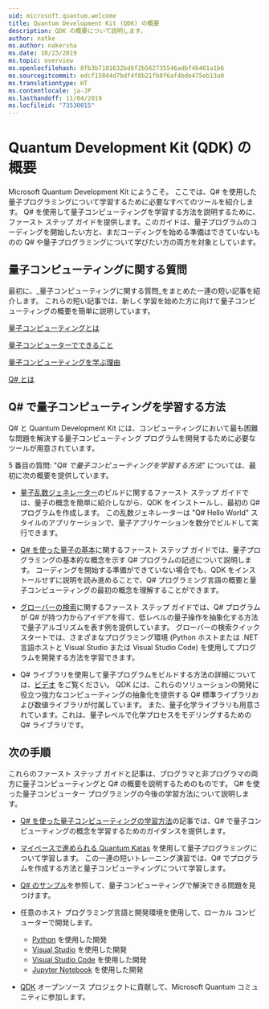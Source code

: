 ```yaml
---
uid: microsoft.quantum.welcome
title: Quantum Development Kit (QDK) の概要
description: QDK の概要について説明します。
author: natke
ms.author: nakersha
ms.date: 10/23/2019
ms.topic: overview
ms.openlocfilehash: 8fb3b7181632bd6f2b562735546adbf4b461a1b6
ms.sourcegitcommit: edcf15044d7bdf4f8b21fb8f6af4bde475eb13a0
ms.translationtype: HT
ms.contentlocale: ja-JP
ms.lasthandoff: 11/04/2019
ms.locfileid: "73530015"
---
```

# <a name="get-started-with-the-quantum-development-kit-qdk"></a>Quantum Development Kit (QDK) の概要

Microsoft Quantum Development Kit にようこそ。  ここでは、Q# を使用した量子プログラミングについて学習するために必要なすべてのツールを紹介します。  Q# を使用して量子コンピューティングを学習する方法を説明するために、ファースト ステップ ガイドを提供します。このガイドは、量子プログラムのコーディングを開始したい方と、まだコーディングを始める準備はできていないものの Q# や量子プログラミングについて学びたい方の両方を対象としています。

## <a name="questions-about-quantum-computing"></a>量子コンピューティングに関する質問

最初に、_量子コンピューティングに関する質問_をまとめた一連の短い記事を紹介します。 これらの短い記事では、新しく学習を始めた方に向けて量子コンピューティングの概要を簡単に説明しています。

[量子コンピューティングとは](xref:microsoft.quantum.overview.what)

[量子コンピューターでできること](xref:microsoft.quantum.overview.computers)

[量子コンピューティングを学ぶ理由](xref:microsoft.quantum.overview.why)

[Q# とは](xref:microsoft.quantum.overview.qsharp)

## <a name="how-to-learn-quantum-computing-with-q"></a>Q# で量子コンピューティングを学習する方法

Q# と Quantum Development Kit には、コンピューティングにおいて最も困難な問題を解決する量子コンピューティング プログラムを開発するために必要なツールが用意されています。

5 番目の質問: "_Q# で量子コンピューティングを学習する方法_" については、最初に次の概要を提供しています。

* [量子乱数ジェネレーター](xref:microsoft.quantum.quickstarts.qrng)のビルドに関するファースト ステップ ガイドでは、量子の概念を簡単に紹介しながら、QDK をインストールし、最初の Q# プログラムを作成します。 この乱数ジェネレーターは "Q# Hello World" スタイルのアプリケーションで、量子アプリケーションを数分でビルドして実行できます。

* [Q# を使った量子の基本](xref:microsoft.quantum.write-program)に関するファースト ステップ ガイドでは、量子プログラミングの基本的な概念を示す Q# プログラムの記述について説明します。 コーディングを開始する準備ができていない場合でも、QDK をインストールせずに説明を読み進めることで、Q# プログラミング言語の概要と量子コンピューティングの最初の概念を理解することができます。

* [グローバーの検索](xref:microsoft.quantum.quickstarts.search)に関するファースト ステップ ガイドでは、Q# プログラムが Q# が持つ力からアイデアを得て、低レベルの量子操作を抽象化する方法で量子アルゴリズムを表す例を提供しています。  グローバーの検索クイックスタートでは、さまざまなプログラミング環境 (Python ホストまたは .NET 言語ホストと Visual Studio または Visual Studio Code) を使用してプログラムを開発する方法を学習できます。

* Q# ライブラリを使用して量子プログラムをビルドする方法の詳細については、[ビデオ](https://www.microsoft.com/videoplayer/embed/RE2JOJf) をご覧ください。  QDK には、これらのソリューションの開発に役立つ強力なコンピューティングの抽象化を提供する Q# 標準ライブラリおよび数値ライブラリが付属しています。 また、量子化学ライブラリも用意されています。これは、量子レベルで化学プロセスをモデリングするための Q# ライブラリです。

## <a name="next-steps"></a>次の手順

これらのファースト ステップ ガイドと記事は、プログラマと非プログラマの両方に量子コンピューティングと Q# の概要を説明するためのものです。  Q# を使った量子コンピューター プログラミングの今後の学習方法について説明します。

* [Q# を使った量子コンピューティングの学習方法](xref:microsoft.quantum.overview.learn)の記事では、Q# で量子コンピューティングの概念を学習するためのガイダンスを提供します。

* [マイペースで進められる Quantum Katas](https://aka.ms/try-quantum-katas) を使用して量子プログラミングについて学習します。 この一連の短いトレーニング演習では、Q# でプログラムを作成する方法と量子コンピューティングについて学習します。

* [Q# のサンプル](https://docs.microsoft.com/samples/browse/?languages=qsharp)を参照して、量子コンピューティングで解決できる問題を見つけます。

* 任意のホスト プログラミング言語と開発環境を使用して、ローカル コンピューターで開発します。
  * [Python](xref:microsoft.quantum.install#develop-with-python) を使用した開発
  * [Visual Studio](xref:microsoft.quantum.install#develop-with-c-on-windows-using-visual-studio) を使用した開発
  * [Visual Studio Code](xref:microsoft.quantum.install#develop-with-c-using-visual-studio-code) を使用した開発
  * [Jupyter Notebook](xref:microsoft.quantum.install#develop-with-jupyter-notebooks) を使用した開発

* [QDK](xref:microsoft.quantum.contributing) オープンソース プロジェクトに貢献して、Microsoft Quantum コミュニティに参加します。
